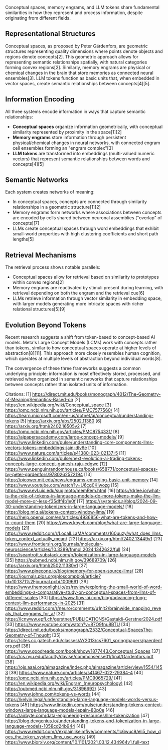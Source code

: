 Conceptual spaces, memory engrams, and LLM tokens share fundamental similarities in how they represent and process information, despite originating from different fields.

## Representational Structures

Conceptual spaces, as proposed by Peter Gärdenfors, are geometric structures representing quality dimensions where points denote objects and regions denote concepts[2]. This geometric approach allows for representing semantic relationships spatially, with natural categories forming convex regions[2]. Similarly, memory engrams are physical or chemical changes in the brain that store memories as connected neural ensembles[3]. LLM tokens function as basic units that, when embedded in vector spaces, create semantic relationships between concepts[4][5].

## Information Encoding

All three systems encode information in ways that capture semantic relationships:

- **Conceptual spaces** organize information geometrically, with conceptual similarity represented by proximity in the space[1][2]
- **Memory engrams** store information through persistent physical/chemical changes in neural networks, with connected engram cell ensembles forming an "engram complex"[3]
- **LLM tokens** are transformed into embeddings (multi-valued numeric vectors) that represent semantic relationships between words and concepts[4][5]

## Semantic Networks

Each system creates networks of meaning:

- In conceptual spaces, concepts are connected through similarity relationships in a geometric structure[1][2]
- Memory engrams form networks where associations between concepts are encoded by cells shared between neuronal assemblies ("overlap" of concepts)[7]
- LLMs create conceptual spaces through word embeddings that exhibit small-world properties with high clustering coefficients and short path lengths[5]

## Retrieval Mechanisms

The retrieval process shows notable parallels:

- Conceptual spaces allow for retrieval based on similarity to prototypes within convex regions[2]
- Memory engrams are reactivated by stimuli present during learning, with retrieval depending on both the engram and the retrieval cue[6]
- LLMs retrieve information through vector similarity in embedding space, with larger models generating more intricate spaces with richer relational structures[5][9]

## Evolution Beyond Tokens

Recent research suggests a shift from token-based to concept-based AI models. Meta's Large Concept Models (LCMs) work with concepts rather than tokens, similar to how conceptual spaces operate at higher levels of abstraction[8][11]. This approach more closely resembles human cognition, which operates at multiple levels of abstraction beyond individual words[8].

The convergence of these three frameworks suggests a common underlying principle: information is most effectively stored, processed, and retrieved when organized in semantic networks that capture relationships between concepts rather than isolated units of information.

Citations:
[1] https://direct.mit.edu/books/monograph/4012/The-Geometry-of-MeaningSemantics-Based-on
[2] https://en.wikipedia.org/wiki/Conceptual_space
[3] https://pmc.ncbi.nlm.nih.gov/articles/PMC7577560/
[4] https://learn.microsoft.com/en-us/dotnet/ai/conceptual/understanding-tokens
[5] https://arxiv.org/abs/2502.11380
[6] https://arxiv.org/html/2402.16505v2
[7] https://pmc.ncbi.nlm.nih.gov/articles/PMC8754331/
[8] https://aipapersacademy.com/large-concept-models/
[9] https://www.linkedin.com/pulse/understanding-core-components-llms-vectors-tokens-embeddings-jain-dlv6e
[10] https://www.nature.com/articles/s41380-023-02137-5
[11] https://www.linkedin.com/pulse/next-evolution-ai-trading-tokens-concepts-large-concept-ganesh-raju-cdgwc
[12] https://www.penguinrandomhouse.ca/books/658771/conceptual-spaces-by-peter-gardenfors/9780262572194
[13] https://picower.mit.edu/news/engrams-emerging-basic-unit-memory
[14] https://www.youtube.com/watch?v=U6cg0KIwozg
[15] https://www.evl.uic.edu/sugimoto/memRem.html
[16] https://drlee.io/what-is-the-role-of-tokens-in-language-models-do-more-tokens-make-the-llm-model-more-or-less-f35dff4b1e0f
[17] https://systenics.ai/blog/2024-09-30-understanding-tokenizers-in-large-language-models/
[18] https://blog.mlq.ai/tokens-context-window-llms/
[19] https://help.openai.com/en/articles/4936856-what-are-tokens-and-how-to-count-them
[20] https://www.koyeb.com/blog/what-are-large-language-models
[21] https://www.reddit.com/r/LocalLLaMA/comments/160uuzy/what_does_llms_token_context_actually_mean/
[22] https://arxiv.org/html/2402.13449v1
[23] https://www.frontiersin.org/journals/molecular-neuroscience/articles/10.3389/fnmol.2024.1342622/full
[24] https://seantrott.substack.com/p/tokenization-in-large-language-models
[25] https://pubmed.ncbi.nlm.nih.gov/39689709/
[26] https://arxiv.org/html/2502.11380v1
[27] https://www.pinecone.io/blog/memory-for-open-source-llms/
[28] https://journals.plos.org/ploscompbiol/article?id=10.1371%2Fjournal.pcbi.1009691
[29] https://www.themoonlight.io/es/review/exploring-the-small-world-of-word-embeddings-a-comparative-study-on-conceptual-spaces-from-llms-of-different-scales
[30] https://www.flow-ai.com/blog/advancing-long-context-llm-performance-in-2025
[31] https://www.reddit.com/r/neuro/comments/u1nit2/brainwide_mapping_reveals_that_engrams_for_a/
[32] https://lcnwww.epfl.ch/gerstner/PUBLICATIONS/Gastaldi-Gerstner2024.pdf
[33] https://www.youtube.com/watch?v=87O9fnu8BTU
[34] https://direct.mit.edu/books/monograph/2532/Conceptual-SpacesThe-Geometry-of-Thought
[35] https://sites.cc.gatech.edu/classes/AY2013/cs7601_spring/papers/gaerdenfors.pdf
[36] https://www.goodreads.com/book/show/1877443.Conceptual_Spaces
[37] https://cs.nyu.edu/faculty/davise/commonsense01/final/Gardenfors.pdf
[38] https://ojs.aaai.org/aimagazine/index.php/aimagazine/article/view/1554/1453
[39] https://www.nature.com/articles/s41467-022-29384-4
[40] https://pmc.ncbi.nlm.nih.gov/articles/PMC9065729/
[41] https://en.wikipedia.org/wiki/Engram_(neuropsychology)
[42] https://pubmed.ncbi.nlm.nih.gov/31896692/
[43] https://www.johno.com/tokens-vs-words
[44] https://kelvin.legal/understanding-large-language-models-words-versus-tokens
[45] https://www.linkedin.com/pulse/understanding-tokens-context-windows-large-language-models-lepain-80p0e
[46] https://airbyte.com/data-engineering-resources/llm-tokenization
[47] https://blog.devgenius.io/understanding-tokens-and-tokenization-in-large-language-models-1058cd24b944
[48] https://www.reddit.com/r/explainlikeimfive/comments/1c6wuc9/eli5_how_does_the_token_system_llms_use_work/
[49] https://www.biorxiv.org/content/10.1101/2021.03.12.434964v1.full-text

